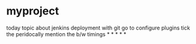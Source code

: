 # myproject
today topic about jenkins deployment with git
go to configure plugins tick the peridocally 
mention the b/w timings * * * * *
